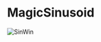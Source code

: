 # MagicSinusoid

![SinWin](https://github.com/1cosmic/MagicSinusoid/assets/72942713/5338d958-536e-42f4-97fc-9ec4b94a349d)
